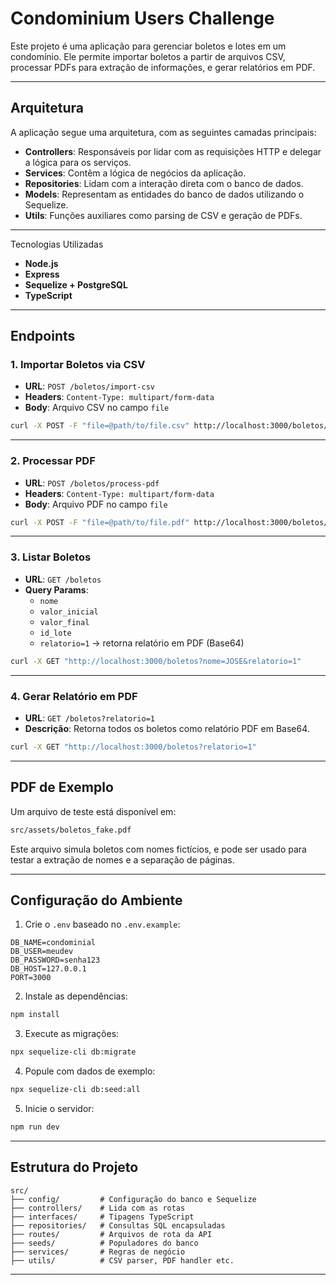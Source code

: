 
# Condominium Users Challenge

Este projeto é uma aplicação para gerenciar boletos e lotes em um condomínio. Ele permite importar boletos a partir de arquivos CSV, processar PDFs para extração de informações, e gerar relatórios em PDF. 

---

## Arquitetura

A aplicação segue uma arquitetura, com as seguintes camadas principais:

- **Controllers**: Responsáveis por lidar com as requisições HTTP e delegar a lógica para os serviços.
- **Services**: Contêm a lógica de negócios da aplicação.
- **Repositories**: Lidam com a interação direta com o banco de dados.
- **Models**: Representam as entidades do banco de dados utilizando o Sequelize.
- **Utils**: Funções auxiliares como parsing de CSV e geração de PDFs.

---

Tecnologias Utilizadas

- **Node.js**
- **Express**
- **Sequelize + PostgreSQL**
- **TypeScript**

---

## Endpoints

### 1. **Importar Boletos via CSV**
- **URL**: `POST /boletos/import-csv`
- **Headers**: `Content-Type: multipart/form-data`
- **Body**: Arquivo CSV no campo `file`
```bash
curl -X POST -F "file=@path/to/file.csv" http://localhost:3000/boletos/import-csv
```

---

### 2. **Processar PDF**
- **URL**: `POST /boletos/process-pdf`
- **Headers**: `Content-Type: multipart/form-data`
- **Body**: Arquivo PDF no campo `file`
```bash
curl -X POST -F "file=@path/to/file.pdf" http://localhost:3000/boletos/process-pdf
```

---

### 3. **Listar Boletos**
- **URL**: `GET /boletos`
- **Query Params**:
  - `nome`
  - `valor_inicial`
  - `valor_final`
  - `id_lote`
  - `relatorio=1` → retorna relatório em PDF (Base64)
```bash
curl -X GET "http://localhost:3000/boletos?nome=JOSE&relatorio=1"
```

---

### 4. **Gerar Relatório em PDF**
- **URL**: `GET /boletos?relatorio=1`
- **Descrição**: Retorna todos os boletos como relatório PDF em Base64.
```bash
curl -X GET "http://localhost:3000/boletos?relatorio=1"
```

---

## PDF de Exemplo

Um arquivo de teste está disponível em:

```bash
src/assets/boletos_fake.pdf
```

Este arquivo simula boletos com nomes fictícios, e pode ser usado para testar a extração de nomes e a separação de páginas.

---

## Configuração do Ambiente

1. Crie o `.env` baseado no `.env.example`:
```env
DB_NAME=condominial
DB_USER=meudev
DB_PASSWORD=senha123
DB_HOST=127.0.0.1
PORT=3000
```

2. Instale as dependências:
```bash
npm install
```

3. Execute as migrações:
```bash
npx sequelize-cli db:migrate
```

4. Popule com dados de exemplo:
```bash
npx sequelize-cli db:seed:all
```

5. Inicie o servidor:
```bash
npm run dev
```

---

## Estrutura do Projeto

```
src/
├── config/         # Configuração do banco e Sequelize
├── controllers/    # Lida com as rotas
├── interfaces/     # Tipagens TypeScript
├── repositories/   # Consultas SQL encapsuladas
├── routes/         # Arquivos de rota da API
├── seeds/          # Populadores do banco
├── services/       # Regras de negócio
├── utils/          # CSV parser, PDF handler etc.
```

---